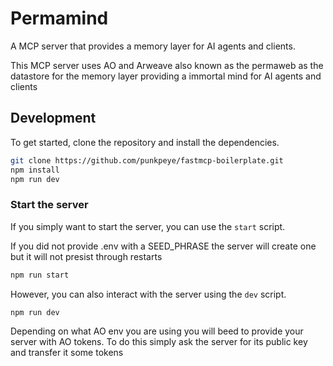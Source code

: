 # Permamind

A MCP server that provides a memory layer for AI agents and clients.

This MCP server uses AO and Arweave also known as the permaweb as the datastore for the memory layer providing a immortal mind for AI agents and clients

## Development

To get started, clone the repository and install the dependencies.

```bash
git clone https://github.com/punkpeye/fastmcp-boilerplate.git
npm install
npm run dev
```

### Start the server

If you simply want to start the server, you can use the `start` script.

If you did not provide .env with a SEED_PHRASE the server will create one but it will not presist through restarts

```bash
npm run start
```

However, you can also interact with the server using the `dev` script.

```bash
npm run dev
```
Depending on what AO env you are using you will beed to provide your server with AO tokens.
To do this simply ask the server for its public key and transfer it some tokens